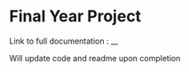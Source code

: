 # Final Year Project 

Link to full documentation : __

Will update code and readme upon completion 
